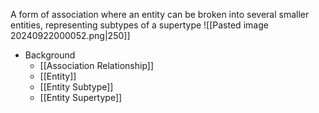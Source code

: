 A form of association where an entity can be broken into several smaller entities, representing subtypes of a supertype
![[Pasted image 20240922000052.png|250]]

- Background
	- [[Association Relationship]]
	- [[Entity]]
	- [[Entity Subtype]]
	- [[Entity Supertype]]